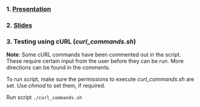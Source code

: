 ### 1. [Presentation](https://www.youtube.com/watch?v=tEL38hCWNkI)

### 2. [Slides](https://docs.google.com/presentation/d/1gq9CSK326j1JeNT9wBxwPIgMIjG17SPbuzkdrCKf3mc/edit?usp=sharing) 

### 3. Testing using cURL (_curl_commands.sh_)

**Note**: Some cURL commands have been commented out in the script. These require certain input from the user before they can be run. More directions can be found in the comments.

To run script, make sure the permissions to execute _curl_commands.sh_ are set. Use _chmod_ to set them, if required.

Run script `./curl_commands.sh`
